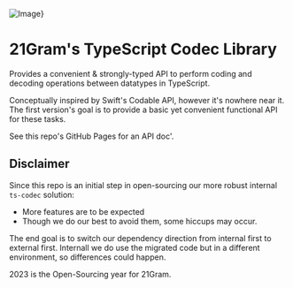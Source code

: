 ![Image](https://repository-images.githubusercontent.com/406799671/56016d16-4f40-4342-aee0-668b8a717177)}
# 21Gram's TypeScript Codec Library

Provides a convenient & strongly-typed API to perform coding and decoding operations between datatypes in TypeScript.

Conceptually inspired by Swift's Codable API, however it's nowhere near it. The first version's goal is to provide a basic yet convenient functional API for these tasks.

See this repo's GitHub Pages for an API doc'.

## Disclaimer

Since this repo is an initial step in open-sourcing our more robust internal `ts-codec` solution:
* More features are to be expected
* Though we do our best to avoid them, some hiccups may occur.

The end goal is to switch our dependency direction from internal first
to external first. Internall we do use the migrated code but in a different environment, so differences could happen.

2023 is the Open-Sourcing year for 21Gram.
